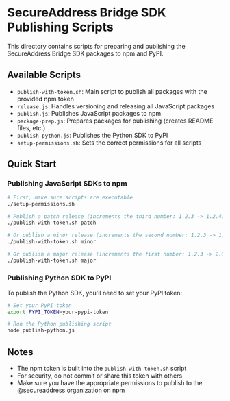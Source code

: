
# SecureAddress Bridge SDK Publishing Scripts

This directory contains scripts for preparing and publishing the SecureAddress Bridge SDK packages to npm and PyPI.

## Available Scripts

- `publish-with-token.sh`: Main script to publish all packages with the provided npm token
- `release.js`: Handles versioning and releasing all JavaScript packages
- `publish.js`: Publishes JavaScript packages to npm
- `package-prep.js`: Prepares packages for publishing (creates README files, etc.)
- `publish-python.js`: Publishes the Python SDK to PyPI
- `setup-permissions.sh`: Sets the correct permissions for all scripts

## Quick Start

### Publishing JavaScript SDKs to npm

```bash
# First, make sure scripts are executable
./setup-permissions.sh

# Publish a patch release (increments the third number: 1.2.3 -> 1.2.4)
./publish-with-token.sh patch

# Or publish a minor release (increments the second number: 1.2.3 -> 1.3.0)
./publish-with-token.sh minor

# Or publish a major release (increments the first number: 1.2.3 -> 2.0.0)
./publish-with-token.sh major
```

### Publishing Python SDK to PyPI

To publish the Python SDK, you'll need to set your PyPI token:

```bash
# Set your PyPI token
export PYPI_TOKEN=your-pypi-token

# Run the Python publishing script
node publish-python.js
```

## Notes

- The npm token is built into the `publish-with-token.sh` script
- For security, do not commit or share this token with others
- Make sure you have the appropriate permissions to publish to the @secureaddress organization on npm
